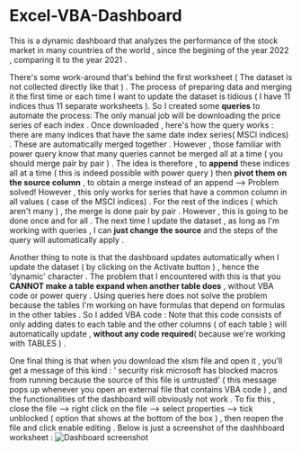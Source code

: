 # Excel-VBA-Dashboard
This is a dynamic dashboard that analyzes the performance of the stock market in many countries of the world , since the begining of the year 2022 , comparing it to the year 2021 .  

There's some work-around that's behind the first worksheet ( The dataset is not collected directly like that ) . The process of preparing data and merging it the first time or 
each time I want to update the dataset is tidious ( I have 11  indices thus 11 separate worksheets ). So I created some <b>queries</b> to automate the process: The only manual job will be downloading the price series of each 
index . Once downloaded , here's how the query works : there are many indices that have the same date index series( MSCI indices) . These are automatically merged together
. However , those familiar with power query know that many queries cannot be merged all at a time ( you should merge pair by pair ) . The idea is therefore , to <b>append</b> 
these indices all at a time ( this is indeed possible with power query ) then <b>pivot them on the source column</b> , to obtain a merge instead of an append --> Problem solved! 
However , this only works for series that have a common column in all values ( case of the MSCI indices) .  For the rest of the indices ( which aren't many ) , the merge 
is done pair by pair . However , this is going to be done once and for all . The next time I update the dataset , as long as I'm working with queries , I can <b>just change
the source</b> and the steps of the query will automatically apply . 

Another thing to note is that the dashboard updates automatically when I update the dataset ( by clicking on the Activate button ) ,  hence the 'dynamic' character . The problem that I encountered with this is
that you <b>CANNOT make a table expand when another table does</b> , without VBA code or power query . Using queries here does not solve the problem because the tables I'm working
on have formulas that depend on formulas in the other tables . So I added VBA code : Note that this code consists of only adding dates to each table and the other columns ( of each table ) 
will automatically update , <b>without any code required</b>( because we're working with TABLES ) . 

One final thing is that when you download the xlsm file and open it , you'll get a message of this kind : '
security risk microsoft has blocked macros from running because the source of this file is untrusted' ( this message pops up whenever you open an external file that contains VBA code )  , and the functionalities of the dashboard will obviously not work . To fix this , close the file --> right click on the file --> select properties --> tick unblocked ( option that shows at the bottom of the box ) , then reopen the file and click enable editing . 
Below is just a screenshot of the dashhboard worksheet : 
![Dashboard screenshot](https://user-images.githubusercontent.com/69468586/185928063-ddff1abd-15fe-495a-9bd3-d69108d3c354.PNG)

